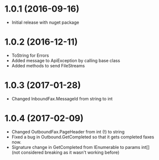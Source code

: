 <a name="1.0.0"></a>
<a name="1.0.1"></a>
# 1.0.1 (2016-09-16)

* Initial release with nuget package

<a name="1.0.2"></a>
# 1.0.2 (2016-12-11)

* ToString for Errors
* Added message to ApiException by calling base class
* Added methods to send FileStreams

<a name="1.0.3"></a>
# 1.0.3 (2017-01-28)

* Changed InboundFax.MessageId from string to int

<a name="1.0.4"></a>
# 1.0.4 (2017-02-09)

* Changed OutboundFax.PageHeader from int (!) to string
* Fixed a bug in Outbound.GetCompleted so that it gets completed faxes now.
* Signature change in GetCompleted from IEnumerable<int> to params int[] (not considered breaking as it wasn't working before)